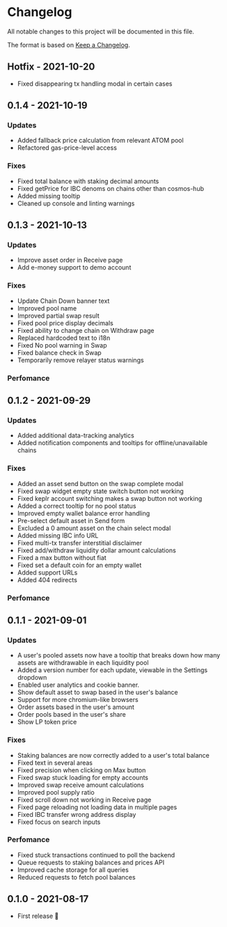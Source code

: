 # Changelog

All notable changes to this project will be documented in this file.

The format is based on [Keep a Changelog](http://keepachangelog.com/en/1.0.0/).

## Hotfix - 2021-10-20

- Fixed disappearing tx handling modal in certain cases

## 0.1.4 - 2021-10-19

### Updates

- Added fallback price calculation from relevant ATOM pool
- Refactored gas-price-level access

### Fixes

- Fixed total balance with staking decimal amounts
- Fixed getPrice for IBC denoms on chains other than cosmos-hub
- Added missing tooltip
- Cleaned up console and linting warnings

## 0.1.3 - 2021-10-13

### Updates

- Improve asset order in Receive page
- Add e-money support to demo account

### Fixes

- Update Chain Down banner text
- Improved pool name
- Improved partial swap result
- Fixed pool price display decimals
- Fixed ability to change chain on Withdraw page
- Replaced hardcoded text to i18n
- Fixed No pool warning in Swap
- Fixed balance check in Swap
- Temporarily remove relayer status warnings

### Perfomance

## 0.1.2 - 2021-09-29

### Updates

- Added additional data-tracking analytics
- Added notification components and tooltips for offline/unavailable chains

### Fixes

- Added an asset send button on the swap complete modal
- Fixed swap widget empty state switch button not working
- Fixed keplr account switching makes a swap button not working
- Added a correct tooltip for no pool status
- Improved empty wallet balance error handling
- Pre-select default asset in Send form
- Excluded a 0 amount asset on the chain select modal
- Added missing IBC info URL
- Fixed multi-tx transfer interstitial disclaimer
- Fixed add/withdraw liquidity dollar amount calculations
- Fixed a max button without fiat
- Fixed set a default coin for an empty wallet
- Added support URLs
- Added 404 redirects

### Perfomance

## 0.1.1 - 2021-09-01

### Updates

- A user's pooled assets now have a tooltip that breaks down how many assets are withdrawable in each liquidity pool
- Added a version number for each update, viewable in the Settings dropdown
- Enabled user analytics and cookie banner.
- Show default asset to swap based in the user's balance
- Support for more chromium-like browsers
- Order assets based in the user's amount
- Order pools based in the user's share
- Show LP token price

### Fixes

- Staking balances are now correctly added to a user's total balance
- Fixed text in several areas
- Fixed precision when clicking on Max button
- Fixed swap stuck loading for empty accounts
- Improved swap receive amount calculations
- Improved pool supply ratio
- Fixed scroll down not working in Receive page
- Fixed page reloading not loading data in multiple pages
- Fixed IBC transfer wrong address display
- Fixed focus on search inputs

### Perfomance

- Fixed stuck transactions continued to poll the backend
- Queue requests to staking balances and prices API
- Improved cache storage for all queries
- Reduced requests to fetch pool balances

## 0.1.0 - 2021-08-17

- First release 🎉
